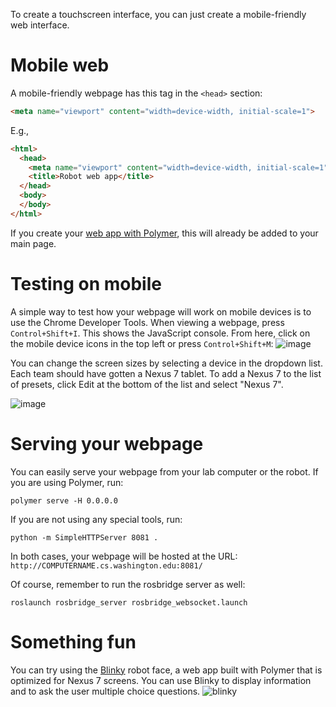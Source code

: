 To create a touchscreen interface, you can just create a mobile-friendly web interface.

# Mobile web
A mobile-friendly webpage has this tag in the `<head>` section:
```html
<meta name="viewport" content="width=device-width, initial-scale=1">
```

E.g.,
```html
<html>
  <head>
    <meta name="viewport" content="width=device-width, initial-scale=1">
    <title>Robot web app</title>
  </head>
  <body>
  </body>
</html>
```

If you create your [web app with Polymer](https://github.com/cse481sp17/cse481c/wiki/ROS-web-interfaces-with-Polymer), this will already be added to your main page.

# Testing on mobile
A simple way to test how your webpage will work on mobile devices is to use the Chrome Developer Tools.
When viewing a webpage, press `Control+Shift+I`.
This shows the JavaScript console.
From here, click on the mobile device icons in the top left or press `Control+Shift+M`:
![image](https://cloud.githubusercontent.com/assets/1175286/26124715/56158346-3a34-11e7-867d-69fdcfb28282.png)

You can change the screen sizes by selecting a device in the dropdown list.
Each team should have gotten a Nexus 7 tablet.
To add a Nexus 7 to the list of presets, click Edit at the bottom of the list and select "Nexus 7".

![image](https://cloud.githubusercontent.com/assets/1175286/26124873/ec5fc2b2-3a34-11e7-9f98-2b433e4c5acc.png)

# Serving your webpage
You can easily serve your webpage from your lab computer or the robot.
If you are using Polymer, run:
```
polymer serve -H 0.0.0.0
```

If you are not using any special tools, run:
```
python -m SimpleHTTPServer 8081 .
```

In both cases, your webpage will be hosted at the URL: `http://COMPUTERNAME.cs.washington.edu:8081/`

Of course, remember to run the rosbridge server as well:
```
roslaunch rosbridge_server rosbridge_websocket.launch
```

# Something fun
You can try using the [Blinky](https://github.com/hcrlab/blinky) robot face, a web app built with Polymer that is optimized for Nexus 7 screens.
You can use Blinky to display information and to ask the user multiple choice questions.
![blinky](https://cloud.githubusercontent.com/assets/1175286/12600875/baf9204c-c451-11e5-98f5-7fbaa8b57a9e.png)